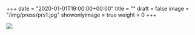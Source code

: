 +++
date = "2020-01-01T19:00:00+00:00"
title = ""
draft = false
image = "/img/press/prs1.jpg"
showonlyimage = true
weight = 0
+++
<!--more-->

![](/img/press/prs1.jpg)
